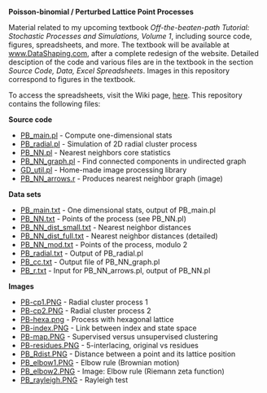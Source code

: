 <b>Poisson-binomial / Perturbed Lattice Point Processes</b>

Material related to my upcoming textbook <i>Off-the-beaten-path Tutorial: Stochastic Processes and Simulations, Volume 1</i>, including source code, figures, spreadsheets, and more. The textbook will be available at www.DataShaping.com, after a complete redesign of the website. Detailed desciption of the code and various files are in the textbook in the section <i>Source Code, Data, Excel Spreadsheets</i>. Images in this repository correspond to figures in the textbook.

To access the spreadsheets, visit the Wiki page, <a href="https://github.com/VincentGranville/Point-Processes/wiki/Stochastic-Point-Processes-Textbook,-Volume-1">here</a>. This repository contains the following files:

<b>Source code</b>
<ul>
  <li><a href="https://github.com/VincentGranville/Point-Processes/blob/main/PB_main.pl">PB_main.pl</a> - Compute one-dimensional stats</li>
  <li><a href="https://github.com/VincentGranville/Point-Processes/blob/main/PB_radial.pl">PB_radial.pl</a> - Simulation of 2D radial cluster process</li>
  <li><a href="https://github.com/VincentGranville/Point-Processes/blob/main/PB_NN.pl">PB_NN.pl</a> - Nearest neighbors core statistics</li>
  <li><a href="https://github.com/VincentGranville/Point-Processes/blob/main/PB_NN_graph.pl">PB_NN_graph.pl</a> - Find connected components in undirected graph</li>
  <li><a href="https://github.com/VincentGranville/Point-Processes/blob/main/GD_util.pl">GD_util.pl</a> - Home-made image processing library</li>
  <li><a href="https://github.com/VincentGranville/Point-Processes/blob/main/PB_NN_arrows.r">PB_NN_arrows.r</a> - Produces nearest neighbor graph (image)</li>
</ul>

<b>Data sets</b>
<ul>
  <li><a href="https://github.com/VincentGranville/Point-Processes/blob/main/PB_main.txt">PB_main.txt</a> - One dimensional stats, output of PB_main.pl</li>
  <li><a href="https://github.com/VincentGranville/Point-Processes/blob/main/PB_NN.txt">PB_NN.txt</a> - Points of the process (see PB_NN.pl)</li>
  <li><a href="https://github.com/VincentGranville/Point-Processes/blob/main/PB_NN_dist_small.txt">PB_NN_dist_small.txt</a> - Nearest neighbor distances</li>
  <li><a href="https://github.com/VincentGranville/Point-Processes/blob/main/PB_NN_dist_full.txt">PB_NN_dist_full.txt</a> - Nearest neighbor distances (detailed)</li>
  <li><a href="https://github.com/VincentGranville/Point-Processes/blob/main/PB_NN_mod.txt">PB_NN_mod.txt</a> - Points of the process, modulo 2</li>
  <li><a href="https://github.com/VincentGranville/Point-Processes/blob/main/PB_radial.txt">PB_radial.txt</a> - Output of PB_radial.pl</li>
  <li><a href="https://github.com/VincentGranville/Point-Processes/blob/main/PB_cc.txt">PB_cc.txt</a> - Output file of PB_NN_graph.pl</li>
  <li><a href="https://github.com/VincentGranville/Point-Processes/blob/main/PB_r.txt">PB_r.txt</a> - Input for PB_NN_arrows.pl, output of PB_NN.pl</li>
</ul>

<b>Images</b>
<ul>
  <li><a href="https://github.com/VincentGranville/Point-Processes/blob/main/PB-cp1.PNG">PB-cp1.PNG</a> - Radial cluster process 1</li>
  <li><a href="https://github.com/VincentGranville/Point-Processes/blob/main/PB-cp2.PNG">PB-cp2.PNG</a> - Radial cluster process 2</li>
  <li><a href="https://github.com/VincentGranville/Point-Processes/blob/main/PB-hexa.png">PB-hexa.png</a> - Process with hexagonal lattice</li>
  <li><a href="https://github.com/VincentGranville/Point-Processes/blob/main/PB-index.PNG">PB-index.PNG</a> - Link between index and state space</li>
  <li><a href="https://github.com/VincentGranville/Point-Processes/blob/main/PB-map.PNG">PB-map.PNG</a> - Supervised versus unsupervised clustering</li>
  <li><a href="https://github.com/VincentGranville/Point-Processes/blob/main/PB-residues.PNG">PB-residues.PNG</a> - 5-interlacing, original vs residues</li>
  <li><a href="https://github.com/VincentGranville/Point-Processes/blob/main/PB_Rdist.PNG">PB_Rdist.PNG</a> - Distance between a point and its lattice position</li>
  <li><a href="https://github.com/VincentGranville/Point-Processes/blob/main/PB_elbow1.PNG">PB_elbow1.PNG</a> - Elbow rule (Brownian motion)</li>
  <li><a href="https://github.com/VincentGranville/Point-Processes/blob/main/PB_elbow2.PNG">PB_elbow2.PNG</a> - Image: Elbow rule (Riemann zeta function)</li>
  <li><a href="https://github.com/VincentGranville/Point-Processes/blob/main/PB_rayleigh.PNG">PB_rayleigh.PNG</a> - Rayleigh test</li>
</ul>






